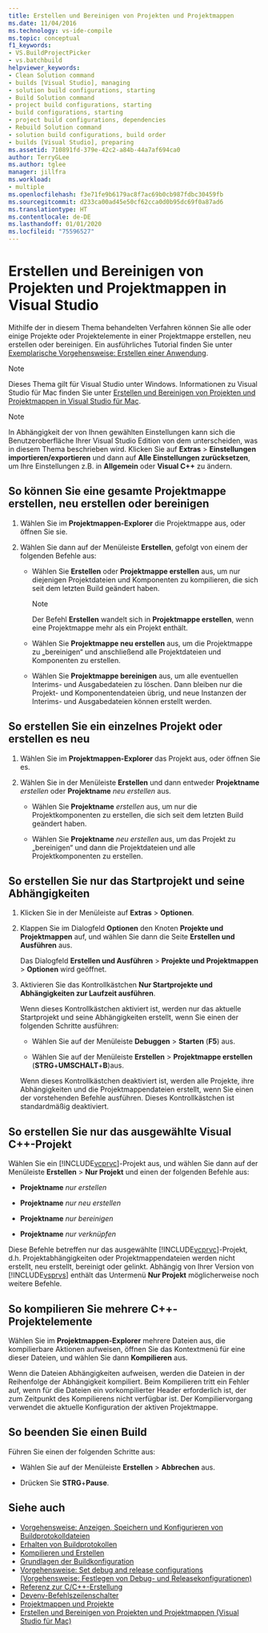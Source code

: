 ```yaml
---
title: Erstellen und Bereinigen von Projekten und Projektmappen
ms.date: 11/04/2016
ms.technology: vs-ide-compile
ms.topic: conceptual
f1_keywords:
- VS.BuildProjectPicker
- vs.batchbuild
helpviewer_keywords:
- Clean Solution command
- builds [Visual Studio], managing
- solution build configurations, starting
- Build Solution command
- project build configurations, starting
- build configurations, starting
- project build configurations, dependencies
- Rebuild Solution command
- solution build configurations, build order
- builds [Visual Studio], preparing
ms.assetid: 710891fd-379e-42c2-a84b-44a7af694ca0
author: TerryGLee
ms.author: tglee
manager: jillfra
ms.workload:
- multiple
ms.openlocfilehash: f3e71fe9b6179ac8f7ac69b0cb987fdbc30459fb
ms.sourcegitcommit: d233ca00ad45e50cf62cca0d0b95dc69f0a87ad6
ms.translationtype: HT
ms.contentlocale: de-DE
ms.lasthandoff: 01/01/2020
ms.locfileid: "75596527"
---
```

# <a name="build-and-clean-projects-and-solutions-in-visual-studio"></a>Erstellen und Bereinigen von Projekten und Projektmappen in Visual Studio

Mithilfe der in diesem Thema behandelten Verfahren können Sie alle oder einige Projekte oder Projektelemente in einer Projektmappe erstellen, neu erstellen oder bereinigen. Ein ausführliches Tutorial finden Sie unter [Exemplarische Vorgehensweise: Erstellen einer Anwendung](../ide/walkthrough-building-an-application.md).

> [!NOTE]
> Dieses Thema gilt für Visual Studio unter Windows. Informationen zu Visual Studio für Mac finden Sie unter [Erstellen und Bereinigen von Projekten und Projektmappen in Visual Studio für Mac](/visualstudio/mac/building-and-cleaning-projects-and-solutions).

> [!NOTE]
> In Abhängigkeit der von Ihnen gewählten Einstellungen kann sich die Benutzeroberfläche Ihrer Visual Studio Edition von dem unterscheiden, was in diesem Thema beschrieben wird. Klicken Sie auf **Extras** > **Einstellungen importieren/exportieren** und dann auf **Alle Einstellungen zurücksetzen**, um Ihre Einstellungen z.B. in **Allgemein** oder **Visual C++** zu ändern.

## <a name="to-build-rebuild-or-clean-an-entire-solution"></a>So können Sie eine gesamte Projektmappe erstellen, neu erstellen oder bereinigen

1. Wählen Sie im **Projektmappen-Explorer** die Projektmappe aus, oder öffnen Sie sie.

2. Wählen Sie dann auf der Menüleiste **Erstellen**, gefolgt von einem der folgenden Befehle aus:

    - Wählen Sie **Erstellen** oder **Projektmappe erstellen** aus, um nur diejenigen Projektdateien und Komponenten zu kompilieren, die sich seit dem letzten Build geändert haben.

        > [!NOTE]
        > Der Befehl **Erstellen** wandelt sich in **Projektmappe erstellen**, wenn eine Projektmappe mehr als ein Projekt enthält.

    - Wählen Sie **Projektmappe neu erstellen** aus, um die Projektmappe zu „bereinigen“ und anschließend alle Projektdateien und Komponenten zu erstellen.

    - Wählen Sie **Projektmappe bereinigen** aus, um alle eventuellen Interims- und Ausgabedateien zu löschen. Dann bleiben nur die Projekt- und Komponentendateien übrig, und neue Instanzen der Interims- und Ausgabedateien können erstellt werden.

## <a name="to-build-or-rebuild-a-single-project"></a>So erstellen Sie ein einzelnes Projekt oder erstellen es neu

1. Wählen Sie im **Projektmappen-Explorer** das Projekt aus, oder öffnen Sie es.

2. Wählen Sie in der Menüleiste **Erstellen** und dann entweder **Projektname** *erstellen* oder **Projektname** *neu erstellen* aus.

    - Wählen Sie **Projektname** *erstellen* aus, um nur die Projektkomponenten zu erstellen, die sich seit dem letzten Build geändert haben.

    - Wählen Sie **Projektname** *neu erstellen* aus, um das Projekt zu „bereinigen“ und dann die Projektdateien und alle Projektkomponenten zu erstellen.

## <a name="to-build-only-the-startup-project-and-its-dependencies"></a>So erstellen Sie nur das Startprojekt und seine Abhängigkeiten

1. Klicken Sie in der Menüleiste auf **Extras** > **Optionen**.

2. Klappen Sie im Dialogfeld **Optionen** den Knoten **Projekte und Projektmappen** auf, und wählen Sie dann die Seite **Erstellen und Ausführen** aus.

     Das Dialogfeld **Erstellen und Ausführen** > **Projekte und Projektmappen** > **Optionen** wird geöffnet.

3. Aktivieren Sie das Kontrollkästchen **Nur Startprojekte und Abhängigkeiten zur Laufzeit ausführen**.

     Wenn dieses Kontrollkästchen aktiviert ist, werden nur das aktuelle Startprojekt und seine Abhängigkeiten erstellt, wenn Sie einen der folgenden Schritte ausführen:

    - Wählen Sie auf der Menüleiste **Debuggen** > **Starten** (**F5**) aus.

    - Wählen Sie auf der Menüleiste **Erstellen** > **Projektmappe erstellen** (**STRG**+**UMSCHALT**+**B**)aus.

    Wenn dieses Kontrollkästchen deaktiviert ist, werden alle Projekte, ihre Abhängigkeiten und die Projektmappendateien erstellt, wenn Sie einen der vorstehenden Befehle ausführen. Dieses Kontrollkästchen ist standardmäßig deaktiviert.

## <a name="to-build-only-the-selected-visual-c-project"></a>So erstellen Sie nur das ausgewählte Visual C++-Projekt

Wählen Sie ein [!INCLUDE[vcprvc](../code-quality/includes/vcprvc_md.md)]-Projekt aus, und wählen Sie dann auf der Menüleiste **Erstellen** > **Nur Projekt** und einen der folgenden Befehle aus:

- **Projektname** *nur erstellen*

- **Projektname** *nur neu erstellen*

- **Projektname** *nur bereinigen*

- **Projektname** *nur verknüpfen*

Diese Befehle betreffen nur das ausgewählte [!INCLUDE[vcprvc](../code-quality/includes/vcprvc_md.md)]-Projekt, d.h. Projektabhängigkeiten oder Projektmappendateien werden nicht erstellt, neu erstellt, bereinigt oder gelinkt. Abhängig von Ihrer Version von [!INCLUDE[vsprvs](../code-quality/includes/vsprvs_md.md)] enthält das Untermenü **Nur Projekt** möglicherweise noch weitere Befehle.

## <a name="to-compile-multiple-c-project-items"></a>So kompilieren Sie mehrere C++-Projektelemente

Wählen Sie im **Projektmappen-Explorer** mehrere Dateien aus, die kompilierbare Aktionen aufweisen, öffnen Sie das Kontextmenü für eine dieser Dateien, und wählen Sie dann **Kompilieren** aus.

Wenn die Dateien Abhängigkeiten aufweisen, werden die Dateien in der Reihenfolge der Abhängigkeit kompiliert. Beim Kompilieren tritt ein Fehler auf, wenn für die Dateien ein vorkompilierter Header erforderlich ist, der zum Zeitpunkt des Kompilierens nicht verfügbar ist. Der Kompiliervorgang verwendet die aktuelle Konfiguration der aktiven Projektmappe.

## <a name="to-stop-a-build"></a>So beenden Sie einen Build

Führen Sie einen der folgenden Schritte aus:

- Wählen Sie auf der Menüleiste **Erstellen** > **Abbrechen** aus.

- Drücken Sie **STRG**+**Pause**.

## <a name="see-also"></a>Siehe auch

- [Vorgehensweise: Anzeigen, Speichern und Konfigurieren von Buildprotokolldateien](../ide/how-to-view-save-and-configure-build-log-files.md)
- [Erhalten von Buildprotokollen](../msbuild/obtaining-build-logs-with-msbuild.md)
- [Kompilieren und Erstellen](../ide/compiling-and-building-in-visual-studio.md)
- [Grundlagen der Buildkonfiguration](../ide/understanding-build-configurations.md)
- [Vorgehensweise: Set debug and release configurations (Vorgehensweise: Festlegen von Debug- und Releasekonfigurationen)](../debugger/how-to-set-debug-and-release-configurations.md)
- [Referenz zur C/C++-Erstellung](/cpp/build/reference/c-cpp-building-reference)
- [Devenv-Befehlszeilenschalter](../ide/reference/devenv-command-line-switches.md)
- [Projektmappen und Projekte](../ide/solutions-and-projects-in-visual-studio.md)
- [Erstellen und Bereinigen von Projekten und Projektmappen (Visual Studio für Mac)](/visualstudio/mac/building-and-cleaning-projects-and-solutions)
